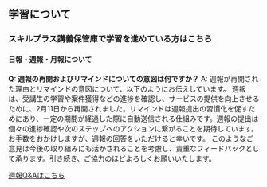 ## 学習について
### スキルプラス講義保管庫で学習を進めている方はこちら
#### 日報・週報・月報について

**Q: 週報の再開およびリマインドについての意図は何ですか？**
A: 週報が再開された理由とリマインドの意図について、以下のようにお伝えしています。
週報は、受講生の学習や案件獲得などの進捗を確認し、サービスの提供を向上させるために、2月11日から再開されました。リマインドは週報提出の習慣化を促すためにあり、一定の期間が経過した際に自動送信される仕組みです。週報の提出は個々の進捗確認や次のステップへのアクションに繋がることを期待しています。お手数をおかけしますが、週報の回答をいただけると幸いです。
このようなご意見は今後の取り組みにも活かされることを考慮し、貴重なフィードバックとして承ります。引き続き、ご協力のほどよろしくお願いいたします。

[週報Q&Aはこちら](https://docs.google.com/document/d/1P8Eh7JMVpUTVTNjyhWvgdqFvmZhKyC5y07Yqv6OK_N0/edit?tab=t.0)
